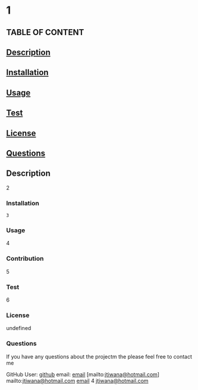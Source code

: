 
  
  # **1**
    
  ## TABLE OF CONTENT
  
  ## [Description](Description)

  ## [Installation](Installation)
   
  ## [Usage](Usage)
   
  ## [Test](Test)
   
  ## [License](License)
      
  ## [Questions](Questions)


  ## Description
  2
    
  ### Installation
    3
    
  ### Usage
  4
    
  ### Contribution
  5
    
  ### Test
  6
    
  ### License
  undefined
  
  ### Questions
  If you have any questions about the projectm the please feel free to contact me 

  GitHub User: [github](https://github.com/jtiwana-git)
  email: [email](mailto:jtiwana@hotmail.com)
  [mailto:jtiwana@hotmail.com]
  mailto:jtiwana@hotmail.com
  [email](mailto:jtiwana@hotmail.com) 4
  <jtiwana@hotmail.com>

    
  